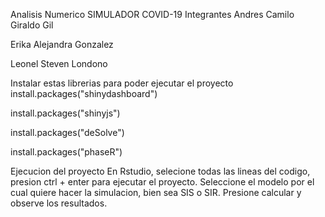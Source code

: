 
Analisis Numerico SIMULADOR COVID-19
Integrantes
Andres Camilo Giraldo Gil

Erika Alejandra Gonzalez

Leonel Steven Londono

Instalar estas librerias para poder ejecutar el proyecto
install.packages("shinydashboard")

install.packages("shinyjs")

install.packages("deSolve")

install.packages("phaseR")

Ejecucion del proyecto
En Rstudio, selecione todas las lineas del codigo, presion ctrl + enter para ejecutar el proyecto.
Seleccione el modelo por el cual quiere hacer la simulacion, bien sea SIS o SIR.
Presione calcular y observe los resultados.
